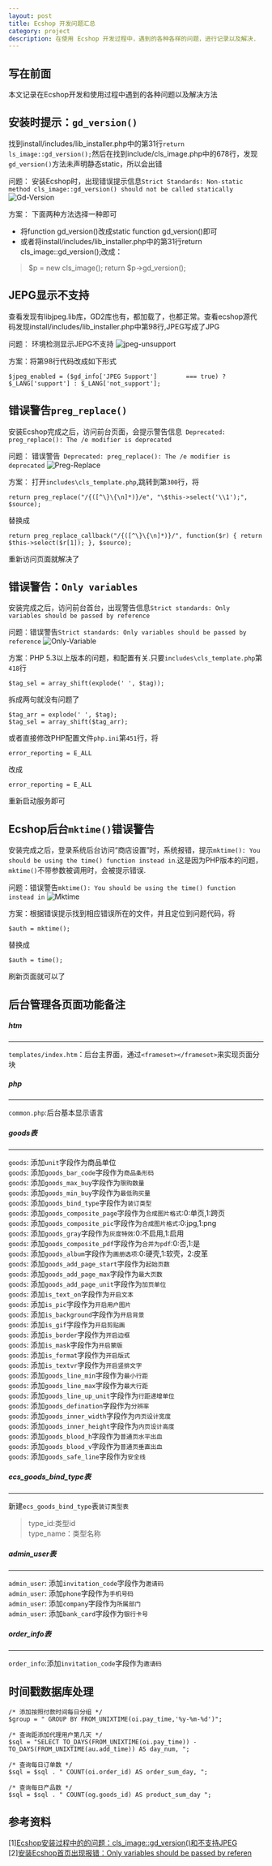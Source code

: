 ```yaml
---
layout: post
title: Ecshop 开发问题汇总
category: project
description: 在使用 Ecshop 开发过程中，遇到的各种各样的问题，进行记录以及解决.
---
```


## 写在前面

本文记录在Ecshop开发和使用过程中遇到的各种问题以及解决方法

## 安装时提示：`gd_version()`

找到install/includes/lib_installer.php中的第31行`return ls_image::gd_version();`然后在找到include/cls_image.php中的678行，发现`gd_version()`方法未声明静态static，所以会出错

问题： 安装Ecshop时，出现错误提示信息`Strict Standards: Non-static method cls_image::gd_version() should not be called statically`
![Gd-Version](/images/ecshopproblems/16-04-05-1-gd-version.JPG)

方案： 下面两种方法选择一种即可

* 将function gd_version()改成static function gd_version()即可
* 或者将install/includes/lib_installer.php中的第31行return cls_image::gd_version();改成：

>    $p = new cls_image();
>    return $p->gd_version();

## JEPG显示不支持

查看发现有libjpeg.lib库，GD2库也有，都加载了，也都正常。查看ecshop源代码发现install/includes/lib_installer.php中第98行,JPEG写成了JPG

问题： 环境检测显示JEPG不支持
![jpeg-unsupport](/images/ecshopproblems/16-04-05-2-jepg-unsuport.JPG)

方案：将第98行代码改成如下形式

    $jpeg_enabled = ($gd_info['JPEG Support']        === true) ? $_LANG['support'] : $_LANG['not_support'];

## 错误警告`preg_replace()`

安装Ecshop完成之后，访问前台页面，会提示警告信息` Deprecated: preg_replace(): The /e modifier is deprecated`

问题： 错误警告` Deprecated: preg_replace(): The /e modifier is deprecated`
![Preg-Replace](/images/ecshopproblems/16-04-05-3-preg-replace.JPG)

方案： 打开`includes\cls_template.php`,跳转到第`300`行，将

    return preg_replace("/{([^\}\{\n]*)}/e", "\$this->select('\\1');", $source);

替换成

    return preg_replace_callback("/{([^\}\{\n]*)}/", function($r) { return $this->select($r[1]); }, $source);

重新访问页面就解决了

## 错误警告：`Only variables`

安装完成之后，访问前台首台，出现警告信息`Strict standards: Only variables should be passed by reference`

问题：错误警告`Strict standards: Only variables should be passed by reference`
![Only-Variable](/images/ecshopproblems/16-04-05-4-only-variable.JPG)

方案：PHP 5.3以上版本的问题，和配置有关.只要`includes\cls_template.php`第`418`行

    $tag_sel = array_shift(explode(' ', $tag));

拆成两句就没有问题了

    $tag_arr = explode(' ', $tag);
    $tag_sel = array_shift($tag_arr);

或者直接修改PHP配置文件`php.ini`第`451`行，将

    error_reporting = E_ALL

改成

    error_reporting = E_ALL

重新启动服务即可

## Ecshop后台`mktime()`错误警告

安装完成之后，登录系统后台访问“商店设置”时，系统报错，提示`mktime(): You should be using the time() function instead in`.这是因为PHP版本的问题，`mktime()`不带参数被调用时，会被提示错误.

问题：错误警告`mktime(): You should be using the time() function instead in`
![Mktime](/images/ecshopproblems/16-04-05-5-mktime.JPG)

方案：根据错误提示找到相应错误所在的文件，并且定位到问题代码，将

    $auth = mktime();

替换成

    $auth = time();

刷新页面就可以了

## 后台管理各页面功能备注

##### *htm*
---
`templates/index.htm`：后台主界面，通过`<frameset></frameset>`来实现页面分块  

##### *php*
---
`common.php`:后台基本显示语言  

##### *goods*表
---

`goods`: 添加`unit`字段作为商品单位  
`goods`: 添加`goods_bar_code`字段作为`商品条形码`  
`goods`: 添加`goods_max_buy`字段作为`限购数量`  
`goods`: 添加`goods_min_buy`字段作为`最低购买量`  
`goods`: 添加`goods_bind_type`字段作为`装订类型`  
`goods`: 添加`goods_composite_page`字段作为`合成图片格式`:0:单页,1:跨页  
`goods`: 添加`goods_composite_pic`字段作为`合成图片格式`:0:jpg,1:png  
`goods`: 添加`goods_gray`字段作为`灰度特效`:0:不启用,1:启用  
`goods`: 添加`goods_composite_pdf`字段作为`合并为pdf`:0:否,1:是  
`goods`: 添加`goods_album`字段作为`画册选项`:0:硬壳,1:软壳，2:皮革  
`goods`: 添加`goods_add_page_start`字段作为`起始页数`  
`goods`: 添加`goods_add_page_max`字段作为`最大页数`  
`goods`: 添加`goods_add_page_unit`字段作为`加页单位`  
`goods`: 添加`is_text_on`字段作为`开启文本`  
`goods`: 添加`is_pic`字段作为`开启用户图片`  
`goods`: 添加`is_background`字段作为`开启背景`  
`goods`: 添加`is_gif`字段作为`开启剪贴画`  
`goods`: 添加`is_border`字段作为`开启边框`  
`goods`: 添加`is_mask`字段作为`开启蒙版`  
`goods`: 添加`is_format`字段作为`开启版式`  
`goods`: 添加`is_textvr`字段作为`开启竖排文字`  
`goods`: 添加`goods_line_min`字段作为`最小行距`  
`goods`: 添加`goods_line_max`字段作为`最大行距`  
`goods`: 添加`goods_line_up_unit`字段作为`行距递增单位`  
`goods`: 添加`goods_defination`字段作为`分辨率`  
`goods`: 添加`goods_inner_width`字段作为`内页设计宽度`  
`goods`: 添加`goods_inner_height`字段作为`内页设计高度`  
`goods`: 添加`goods_blood_h`字段作为`普通页水平出血`  
`goods`: 添加`goods_blood_v`字段作为`普通页垂直出血`  
`goods`: 添加`goods_safe_line`字段作为`安全线`  

##### *ecs_goods_bind_type*表
---


新建`ecs_goods_bind_type`表`装订类型表`

>type_id:类型id  
>type_name：类型名称

##### *admin_user*表
---


`admin_user`: 添加`invitation_code`字段作为`邀请码`  
`admin_user`: 添加`phone`字段作为`手机号码`  
`admin_user`: 添加`company`字段作为`所属部门`  
`admin_user`: 添加`bank_card`字段作为`银行卡号`  

##### *order_info*表
---

`order_info`:添加`invitation_code`字段作为`邀请码`

## 时间戳数据库处理

    /* 添加按照付款时间每日分组 */
    $group = " GROUP BY FROM_UNIXTIME(oi.pay_time,'%y-%m-%d')";
    
    /* 查询距添加代理用户第几天 */
    $sql = "SELECT TO_DAYS(FROM_UNIXTIME(oi.pay_time)) - TO_DAYS(FROM_UNIXTIME(au.add_time)) AS day_num, ";
    
    /* 查询每日订单数 */
    $sql = $sql . " COUNT(oi.order_id) AS order_sum_day, ";
    
    /* 查询每日产品数 */
    $sql = $sql . " COUNT(og.goods_id) AS product_sum_day ";

## 参考资料

[1][Ecshop安装过程中的的问题：cls_image::gd_version()和不支持JPEG][1]  
[2][安装Ecshop首页出现报错：Only variables should be passed by referen][2]

[Wabacus]: http://www.wabacus.org/
[1]: http://www.cnblogs.com/thinksasa/archive/2013/03/12/2955922.html
[2]: http://www.cnblogs.com/wallis0922/archive/2012/12/08/2808199.html